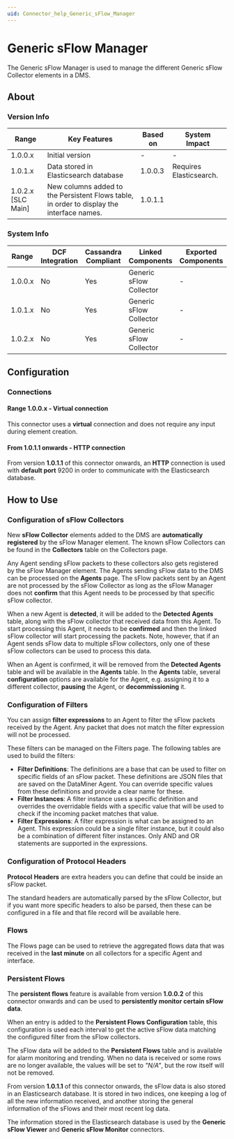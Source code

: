 ```yaml
---
uid: Connector_help_Generic_sFlow_Manager
---
```


# Generic sFlow Manager

The Generic sFlow Manager is used to manage the different Generic sFlow Collector elements in a DMS.

## About

### Version Info

| **Range**            | **Key Features**                                                                          | **Based on** | **System Impact**       |
|----------------------|-------------------------------------------------------------------------------------------|--------------|-------------------------|
| 1.0.0.x              | Initial version                                                                           | \-           | \-                      |
| 1.0.1.x              | Data stored in Elasticsearch database                                                     | 1.0.0.3      | Requires Elasticsearch. |
| 1.0.2.x \[SLC Main\] | New columns added to the Persistent Flows table, in order to display the interface names. | 1.0.1.1      |                         |

### System Info

| **Range** | **DCF Integration** | **Cassandra Compliant** | **Linked Components**   | **Exported Components** |
|-----------|---------------------|-------------------------|-------------------------|-------------------------|
| 1.0.0.x   | No                  | Yes                     | Generic sFlow Collector | \-                      |
| 1.0.1.x   | No                  | Yes                     | Generic sFlow Collector | \-                      |
| 1.0.2.x   | No                  | Yes                     | Generic sFlow Collector | \-                      |

## Configuration

### Connections

#### Range 1.0.0.x - Virtual connection

This connector uses a **virtual** connection and does not require any input during element creation.

#### From 1.0.1.1 onwards - HTTP connection

From version **1.0.1.1** of this connector onwards, an **HTTP** connection is used with **default port** 9200 in order to communicate with the Elasticsearch database.

## How to Use

### Configuration of sFlow Collectors

New **sFlow Collector** elements added to the DMS are **automatically** **registered** by the sFlow Manager element. The known sFlow Collectors can be found in the **Collectors** table on the Collectors page.

Any Agent sending sFlow packets to these collectors also gets registered by the sFlow Manager element. The Agents sending sFlow data to the DMS can be processed on the **Agents** page.
The sFlow packets sent by an Agent are not processed by the sFlow Collector as long as the sFlow Manager does not **confirm** that this Agent needs to be processed by that specific sFlow collector.

When a new Agent is **detected**, it will be added to the **Detected** **Agents** table, along with the sFlow collector that received data from this Agent. To start processing this Agent, it needs to be **confirmed** and then the linked sFlow collector will start processing the packets.
Note, however, that if an Agent sends sFlow data to multiple sFlow collectors, only one of these sFlow collectors can be used to process this data.

When an Agent is confirmed, it will be removed from the **Detected Agents** table and will be available in the **Agents** table. In the **Agents** table, several **configuration** options are available for the Agent, e.g. assigning it to a different collector, **pausing** the Agent, or **decommissioning** it.

### Configuration of Filters

You can assign **filter expressions** to an Agent to filter the sFlow packets received by the Agent.
Any packet that does not match the filter expression will not be processed.

These filters can be managed on the Filters page. The following tables are used to build the filters:

- **Filter Definitions**: The definitions are a base that can be used to filter on specific fields of an sFlow packet. These definitions are JSON files that are saved on the DataMiner Agent. You can override specific values from these definitions and provide a clear name for these.
- **Filter Instances**: A filter instance uses a specific definition and overrides the overridable fields with a specific value that will be used to check if the incoming packet matches that value.
- **Filter Expressions**: A filter expression is what can be assigned to an Agent. This expression could be a single filter instance, but it could also be a combination of different filter instances. Only AND and OR statements are supported in the expressions.

### Configuration of Protocol Headers

**Protocol** **Headers** are extra headers you can define that could be inside an sFlow packet.

The standard headers are automatically parsed by the sFlow Collector, but if you want more specific headers to also be parsed, then these can be configured in a file and that file record will be available here.

### Flows

The Flows page can be used to retrieve the aggregated flows data that was received in the **last minute** on all collectors for a specific Agent and interface.

### Persistent Flows

The **persistent flows** feature is available from version **1.0.0.2** of this connector onwards and can be used to **persistently monitor certain sFlow data**.

When an entry is added to the **Persistent Flows Configuration** table, this configuration is used each interval to get the active sFlow data matching the configured filter from the sFlow collectors.

The sFlow data will be added to the **Persistent Flows** table and is available for alarm monitoring and trending. When no data is received or some rows are no longer available, the values will be set to *"N/A"*, but the row itself will not be removed.

From version **1.0.1.1** of this connector onwards, the sFlow data is also stored in an Elasticsearch database. It is stored in two indices, one keeping a log of all the new information received, and another storing the general information of the sFlows and their most recent log data.

The information stored in the Elasticsearch database is used by the **Generic sFlow Viewer** and **Generic sFlow Monitor** connectors.
